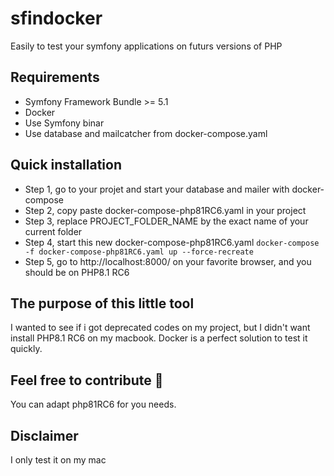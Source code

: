 # sfindocker
Easily to test your symfony applications on futurs versions of PHP

## Requirements 

 * Symfony Framework Bundle >= 5.1
 * Docker
 * Use Symfony binar
 * Use database and mailcatcher from docker-compose.yaml

## Quick installation

 * Step 1, go to your projet and start your database and mailer with docker-compose
 * Step 2, copy paste docker-compose-php81RC6.yaml in your project
 * Step 3, replace PROJECT_FOLDER_NAME by the exact name of your current folder
 * Step 4, start this new docker-compose-php81RC6.yaml `docker-compose -f docker-compose-php81RC6.yaml up --force-recreate`
 * Step 5, go to http://localhost:8000/ on your favorite browser, and you should be on PHP8.1 RC6

## The purpose of this little tool

I wanted to see if i got deprecated codes on my project, but I didn't want install PHP8.1 RC6 on my macbook. Docker is a perfect solution to test it quickly. 

## Feel free to contribute 🚀

You can adapt php81RC6 for you needs. 

## Disclaimer 

I only test it on my mac
